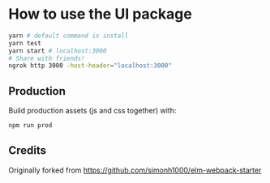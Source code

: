 # How to use the UI package

```sh
yarn # default command is install
yarn test
yarn start # localhost:3000
# Share with friends!
ngrok http 3000 -host-header="localhost:3000"
```

## Production

Build production assets (js and css together) with:

```sh
npm run prod
```

## Credits

Originally forked from https://github.com/simonh1000/elm-webpack-starter
